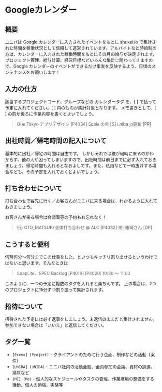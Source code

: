 # Googleカレンダー

## 概要

ユニバは Google カレンダーに入力されたイベントをもとに shukei.io で集計された時間を稼働状況として信頼して運営されています。アルバイトなど時給制の方は、カレンダーに入力された稼働時間をもとにその月の給与が決定されます。プロジェクト管理、給与計算、経営目標などいろんな集計に関わってきますので、Google カレンダーのイベントができるだけ事実を反映するよう、日頃のメンテナンスをお願いします！

## 入力の仕方

該当するプロジェクトコード、グループなどの カレンダータグ を、[ ] で括って予定に入れてください。[ ] 内のものが集計対象となります。
メモ書きとして、[ ] の前か後ろに作業内容を書くとよいでしょう。

> One Tokyo アプリデザイン [P4034]
> Scala の会 [S]
> uniba.jp更新 [PR]

## 出社時間／帰宅時間の記入について

基本的に出社／帰宅の時間は自由です。
しかしそれでは誰が何時に来るのかわからず、他の人が困ってしまいますので、出社時間は前日までに必ず入れておきましょう。帰宅時間も入れるとなおよしです。また、私用などで一時抜けする場合なども、その予定を入れておくとよいでしょう。

## 打ち合わせについて

打ち合わせで客先に行く／お客さんがユニバに来る場合は、わかるように入れておきましょう。

お客さんが来る場合は会議室等の予約もお忘れなく！

> 行) OTO_MATSURI 全体打ち合わせ @ ALC [P4032]
> 来) 箱崎さん [OP]

## こうすると便利

何時何分～何分までこの仕事をした、といつもキッチリ割り出せるというわけではないと思います。そんなときは

> SnapLite、SPEC Backlog [P4016] [P4020]
> 10:30 ～ 11:00

このように、一つの予定に複数のタグを入れると楽ちんです。
上の場合は、2つのプロジェクトに15分ずつ割り振って集計されます。

## 招待について

招待された予定には必ず返事をしましょう。未返信のままだと集計されません。
参加できない場合は「いいえ」と返信してください。

## タグ一覧

- `[Pxxxx] (Project)` - クライアントのために行う企画、制作などの活動（案件）
- `[UNIBA] (UNIBA)` - ユニバ社内の活動全般、全員参加の会議、資材の調達、掃除など
- `[ME] (Me)` - 個人的なスケジュールやタスクの管理、作業環境の整備をする活動、個人の勉強、実験等
